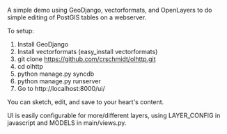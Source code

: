 A simple demo using GeoDjango, vectorformats, and OpenLayers
to do simple editing of PostGIS tables on a webserver.

To setup:
 1. Install GeoDjango
 2. Install vectorformats (easy_install vectorformats)
 3. git clone https://github.com/crschmidt/olhttp.git
 4. cd olhttp
 5. python manage.py syncdb
 6. python manage.py runserver
 7. Go to http://localhost:8000/ui/

You can sketch, edit, and save to your heart's content.

UI is easily configurable for more/different layers, using
LAYER_CONFIG in javascript and MODELS in main/views.py.
